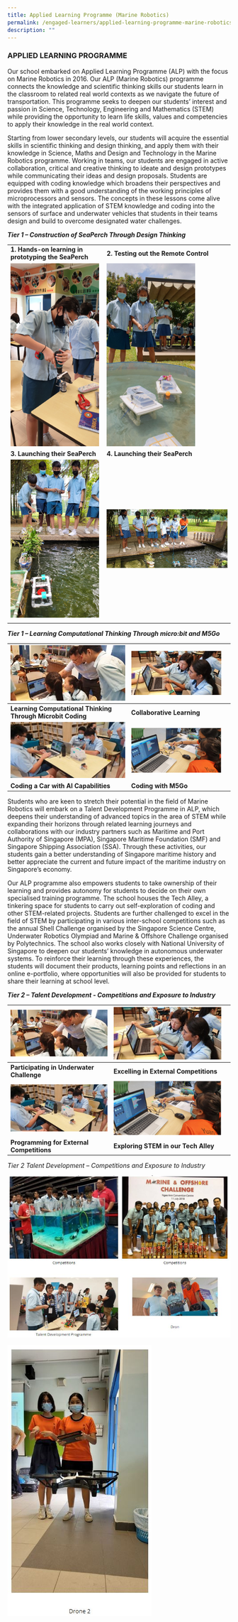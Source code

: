 ```yaml
---
title: Applied Learning Programme (Marine Robotics)
permalink: /engaged-learners/applied-learning-programme-marine-robotics/
description: ""
---
```

### APPLIED LEARNING PROGRAMME

Our school embarked on Applied Learning Programme (ALP) with the focus on Marine Robotics in 2016. Our ALP (Marine Robotics) programme connects the knowledge and scientific thinking skills our students learn in the classroom to related real world contexts as we navigate the future of transportation. This programme seeks to deepen our students’ interest and passion in Science, Technology, Engineering and Mathematics (STEM) while providing the opportunity to learn life skills, values and competencies to apply their knowledge in the real world context. 


Starting from lower secondary levels, our students will acquire the essential skills in scientific thinking and design thinking, and apply them with their knowledge in Science, Maths and Design and Technology in the Marine Robotics programme. Working in teams, our students are engaged in active collaboration, critical and creative thinking to ideate and design prototypes while communicating their ideas and design proposals. Students are equipped with coding knowledge which broadens their perspectives and provides them with a good understanding of the working principles of microprocessors and sensors. The concepts in these lessons come alive with the integrated application of STEM knowledge and coding into the sensors of surface and underwater vehicles that students in their teams design and build to overcome designated water challenges.


**_Tier 1 – Construction of SeaPerch Through Design Thinking_**

| | | 
| -------- | -------- |
| **1. Hands-on learning in prototyping the SeaPerch** | **2. Testing out the Remote Control** | 
| <img src="/images/Hands-on Learning in Prototyping the Seaperch.jpg" style="width:200px;"> | <img src="/images/Testing Out the Remote Control Seaperch.jpg" style="width:200px;"> | 
| **3. Launching their SeaPerch** | **4. Launching their SeaPerch** |
| <img src="/images/Launching the Seaperch.jpg" style="width:200px;"> | <img src="/images/Launching Their Seaperch.jpg" style="width:500px;"> |
| | |


**_Tier 1 – Learning Computational Thinking Through micro:bit and M5Go_**


|![](/images/tier%201_03.jpg)|  ![](/images/tier%201_01.jpg) |  |
| -------- | -------- | -------- |
| **Learning Computational Thinking Through Microbit Coding**    | **Collaborative Learning**   |      |
|![](/images/tier%201_02.jpg)| ![](/images/tier%201_06.png)|  |
| **Coding a Car with AI Capabilities**    | **Coding with M5Go**  |      |

Students who are keen to stretch their potential in the field of Marine Robotics will embark on a Talent Development Programme in ALP, which deepens their understanding of advanced topics in the area of STEM while expanding their horizons through related learning journeys and collaborations with our industry partners such as Maritime and Port Authority of Singapore (MPA), Singapore Maritime Foundation (SMF) and Singapore Shipping Association (SSA). Through these activities, our students gain a better understanding of Singapore maritime history and better appreciate the current and future impact of the maritime industry on Singapore’s economy.

Our ALP programme also empowers students to take ownership of their learning and provides autonomy for students to decide on their own specialised training programme. The school houses the Tech Alley, a tinkering space for students to carry out self-exploration of coding and other STEM-related projects. Students are further challenged to excel in the field of STEM by participating in various inter-school competitions such as the annual Shell Challenge organised by the Singapore Science Centre, Underwater Robotics Olympiad and Marine &amp; Offshore Challenge organised by Polytechnics. The school also works closely with National University of Singapore to deepen our students’ knowledge in autonomous underwater systems. To reinforce their learning through these experiences, the students will document their products, learning points and reflections in an online e-portfolio, where opportunities will also be provided for students to share their learning at school level.


**_Tier 2 – Talent Development - Competitions and Exposure to Industry_**


|![](/images/tier%201_03.jpg)|  ![](/images/tier%201_01.jpg) |  |
| -------- | -------- | -------- |
| **Participating in Underwater Challenge**    | **Excelling in External Competitions**   |      |
|![](/images/tier%201_02.jpg)| ![](/images/tier%201_06.png)|  |
| **Programming for External Competitions**    | **Exploring STEM in our Tech Alley**  |      |




_Tier 2 Talent Development – Competitions and Exposure to Industry_

![alp](/images/ALP%20tier%202.jpg)

![drone2](/images/Drone%202%20alp.jpg)